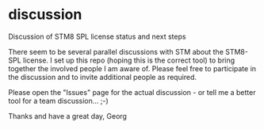 # discussion
Discussion of STM8 SPL license status and next steps

There seem to be several parallel discussions with STM about the STM8-SPL license. I set up this repo (hoping this is the correct tool) to bring together the involved people I am aware of. Please feel free to participate in the discussion and to invite additional people as required.

Please open the "Issues" page for the actual discussion - or tell me a better tool for a team discussion...  ;-)

Thanks and have a great day,
Georg
